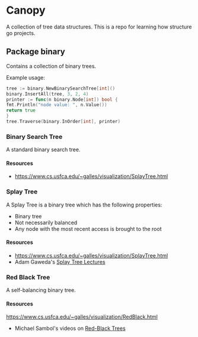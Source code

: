 # Canopy

A collection of tree data structures.  This is a repo for learning how structure go projects.

## Package binary

Contains a collection of binary trees.

Example usage:

```go
tree := binary.NewBinarySearchTree[int]()
binary.InsertAll(tree, 3, 2, 4)
printer := func(n binary.Node[int]) bool {
fmt.Println("node value: ", n.Value())
return true
}
tree.Traverse(binary.InOrder[int], printer)
```

### Binary Search Tree

A standard binary search tree.

#### Resources
* https://www.cs.usfca.edu/~galles/visualization/SplayTree.html

### Splay Tree
A Splay Tree is a binary tree which has the following properties:
- Binary tree
- Not necessarily balanced
- Any node with the most recent access is brought to the root

#### Resources
* https://www.cs.usfca.edu/~galles/visualization/SplayTree.html
* Adam Gaweda's [Splay Tree Lectures](https://youtube.com/playlist?list=PLK7dyt8j81q2QUEKr-38V0M8XdGQnAaKr&si=XKuHiiBSI_vT-YuI)

### Red Black Tree
A self-balancing binary tree.

#### Resources
https://www.cs.usfca.edu/~galles/visualization/RedBlack.html
* Michael Sambol's videos on [Red-Black Trees](https://www.youtube.com/playlist?list=PL9xmBV_5YoZNqDI8qfOZgzbqahCUmUEin)




